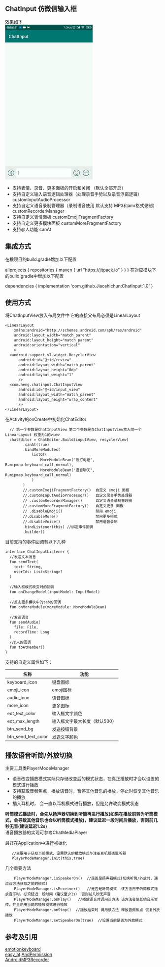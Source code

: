 ## ChatInput 仿微信输入框
效果如下  
![demo](img/demo.gif)

+ 支持表情、录音、更多面板的开启和关闭 （默认全部开启） 
+ 支持自定义输入语音逻辑处理器（处理录音手势以及录音浮窗逻辑） customInputAudioProcessor 
+ 支持自定义语音录制管理器（录制语音使用 默认支持 MP3和amr格式录制）  customRecorderManager
+ 支持自定义表情面板  customEmojiFragmentFactory
+ 支持自定义更多模块面板 customMoreFragmentFactory
+ 支持@人功能   canAt

## 集成方式  
在根项目的build.gradle增加以下配置

allprojects {
    repositories {
        maven { url "https://jitpack.io" }
    }
}
在对应模块下的build.gradle中增加以下配置

dependencies {
   implementation 'com.github.Jiaoshichun:ChatInput:1.0'
    }
## 使用方式  
将ChatInputView放入布局文件中 它的直接父布局必须是LinearLayout   
```
<LinearLayout
    xmlns:android="http://schemas.android.com/apk/res/android"
    android:layout_width="match_parent"
    android:layout_height="match_parent"
    android:orientation="vertical"
    >
  <android.support.v7.widget.RecyclerView
      android:id="@+id/rcview"
      android:layout_width="match_parent"
      android:layout_height="0dp"
      android:layout_weight="1"
      />
  <com.heng.chatinput.ChatInputView
      android:id="@+id/input_view"
      android:layout_width="match_parent"
      android:layout_height="wrap_content"
      />
</LinearLayout>
```
在Activity的onCreate中初始化ChatEditor  
```
  // 第一个参数是ChatInputView 第二个参数是与ChatInputView放入同一个LinearLayout 权重为1的view
  chatEditor = ChatEditor.Build(inputView, recyclerView)
        .canAt(true)
        .bindMoreModules(
            listOf(
                MoreModuleBean("拨打电话", R.mipmap.keyboard_call_normal),
                MoreModuleBean("语音聊天", R.mipmap.keyboard_call_normal)
            )
        )
        //.customEmojiFragmentFactory()  自定义 emoji 面板
        //.customInputAudioProcessor()   自定义录音手势处理器
        // .customRecorderManager()      自定义语音录制管理器
        //.customMoreFragmentFactory()   自定义更多 面板
        // .disableEmoji()               禁用 emoji
        //.disableMore()                 禁用更多模式
        //.disableVoice()                禁用语音录制
        .bindListener(this) //绑定事件回调
        .builder()

```  
目前支持的事件回调有以下几种  
```
interface ChatInputListener {
  //发送文本消息
  fun sendText(
    text: String,
    userIds: List<String>?
  )

  //输入框模式改变时的回调
  fun onChangeModel(inputModel: InputModel)

  //点击更多模块中的tab的回调
  fun onMoreModule(moreModule: MoreModuleBean)

  //发送语音
  fun sendAudio(
    file: File,
    recordTime: Long
  )
  //@人的回调
  fun toAtMember()
}
```
支持的自定义属性如下：  

|名称| 功能 |
| ------ | ------ |
| keyboard_icon | 键盘图标 | 
| emoji_icon | emoji图标 | 
| audio_icon | 语音图标 | 
| more_icon | 更多图标 | 
| edt_text_color | 输入框文字颜色 | 
| edt_max_length | 输入框文字最大长度（默认500） | 
| btn_send_bg | 发送按钮背景 | 
| btn_send_text_color | 发送文字颜色 |   

## 播放语音听筒/外放切换  
主要工具类PlayerModeManager   
  
+ 语音改变播放模式实际只存储改变后的模式状态，在真正播放时才会以设置的模式进行播放   
+ 支持获取音频焦点，播放语音时，暂停其他音乐的播放，停止时恢复其他音乐的播放    
+ 插入耳机时， 会一直以耳机模式进行播放，但是允许改变模式状态   
  
**听筒模式播放时，会先从扬声器切换到听筒再进行播放(如果在播放前转为听筒模式，会导致其他音乐也会以听筒模式播放)，建议延迟一段时间后播放，否则前几秒无音(建议延迟1.2s)**   
语音播放器的实现可参考ChatMediaPlayer  
  
最好在Application中进行初始化  
```
   //主要用于获取当前模式、设置默认的播放模式与注册耳机插拔监听器
   PlayerModeManager.init(this,true)
```  
几个重要方法   
```
    PlayerModeManager.isSpeakerOn()  //是否是扬声器模式(切换听筒/外放时，通过该方法获取之前的模式)
    PlayerModeManager.isReceiver()   //是否是听筒模式  该方法用于听筒模式播放音乐时，必须延迟一段时间（建议至少1s） 否则前几秒无声音
    PlayerModeManager.onPlay()   //播放语音时调用该方法 该方法会使其他音乐暂停，并且使用当前的播放模式进行播放
    PlayerModeManager.onStop()  //播放结束时 调用该方法 释放音频焦点 恢复外放播放
    PlayerModeManager.setSpeakerOn(true)  //设置当前是否为外放模式 
```
## 参考及引用  
[emotionkeyboard](https://github.com/shinezejian/emotionkeyboard)  
[easy_at](https://github.com/iYaoy/easy_at)
[AndPermission](https://github.com/yanzhenjie/AndPermission)  
[AndroidMP3Recorder](https://github.com/GavinCT/AndroidMP3Recorder)